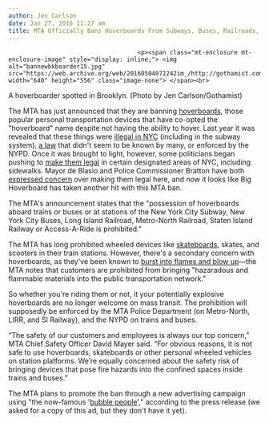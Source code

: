 ```yaml
---
author: Jen Carlson
date: Jan 27, 2016 11:27 am
title: MTA Officially Bans Hoverboards From Subways, Buses, Railroads, Access-A-Ride
---
```


	
										<p><span class="mt-enclosure mt-enclosure-image" style="display: inline;"> <img alt="bannewbkboarder15.jpg" src="https://web.archive.org/web/20160504072242im_/http://gothamist.com/attachments/arts_jen/bannewbkboarder15.jpg" width="640" height="556" class="image-none"> </span><br>
<span class="photo_caption">A hoverboarder spotted in Brooklyn. (Photo by Jen Carlson/Gothamist)</span></p>

<p>The MTA has just announced that they are banning <a href="https://web.archive.org/web/20160504072242/http://gothamist.com/tags/hoverboards">hoverboards</a>, those popular personal transportation devices that have co-opted the &quot;hoverboard&quot; name despite not having the ability to hover. Last year it was revealed that these things were <a href="https://web.archive.org/web/20160504072242/http://gothamist.com/2015/11/18/mcfly_and_get_fined.php">illegal in NYC</a> (including in the subway system), <a href="https://web.archive.org/web/20160504072242/http://gothamist.com/2015/11/19/hoverboard_overboard.php">a law</a> that didn&apos;t seem to be known by many, or enforced by the NYPD. Once it was brought to light, however, some politicians began pushing to <a href="https://web.archive.org/web/20160504072242/http://gothamist.com/2015/12/10/hoverboards_still_illegal.php">make them legal</a> in certain designated areas of NYC, including sidewalks. Mayor de Blasio and  Police Commissioner Bratton have both <a href="https://web.archive.org/web/20160504072242/http://gothamist.com/2015/12/30/hoverboards_bratton_nope.php">expressed concern</a> over making them legal here, and now it looks like Big Hoverboard has taken another hit with this MTA ban.</p>

<p>The MTA&apos;s announcement states that the &quot;possession of hoverboards aboard trains or buses or at stations of the New York City Subway, New York City Buses, Long Island Railroad, Metro-North Railroad, Staten Island Railway or Access-A-Ride is prohibited.&quot; </p>

<p>The MTA has long prohibited wheeled devices like <a href="https://web.archive.org/web/20160504072242/http://gothamist.com/2014/06/23/video_skateboarder_jumps_the_tracks.php">skateboards</a>, skates, and scooters in their train stations. However, there&apos;s a secondary concern with hoverboards, as they&apos;ve been known to <a href="https://web.archive.org/web/20160504072242/http://gothamist.com/2016/01/03/hoverboard_peril.php">burst into flames and blow up</a>&#x2014;the MTA notes that customers are prohibited from bringing &quot;hazaradous and flammable materials into the public transportation network.&quot; </p>

<p>So whether you&apos;re riding them or not, it your potentially explosive hoverboards are no longer welcome on mass transit.  The prohibition will supposedly be enforced by the MTA Police Department (on Metro-North, LIRR, and SI Railway), and the NYPD on trains and buses. </p>

<p>&#x201C;The safety of our customers and employees is always our top concern,&#x201D; MTA Chief Safety Officer David Mayer said. &#x201C;For obvious reasons, it is not safe to use hoverboards, skateboards or other personal wheeled vehicles on station platforms. We&#x2019;re equally concerned about the safety risk of bringing devices that pose fire hazards into the confined spaces inside trains and buses.&#x201D;</p>

<p>The MTA plans to promote the ban through a new advertising campaign using &quot;the now-famous &apos;<a href="https://web.archive.org/web/20160504072242/http://gothamist.com/2015/01/14/mta_etiquette_ads.php">bubble people</a>&apos;,&quot; according to the press release (we asked for a copy of this ad, but they don&apos;t have it yet).</p>					
										
									
				
